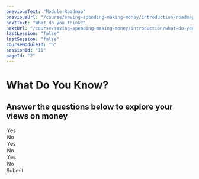 ```yaml
---
previousText: "Module Roadmap"
previousUrl: "/course/saving-spending-making-money/introduction/roadmap"
nextText: "What do you think?"
nextUrl: "/course/saving-spending-making-money/introduction/what-do-you-think"
lastLession: "false"
lastSession: "false"
courseModuleId: "5"
sessionId: "11"
pageId: "2"
---
```



# What Do You Know?

## Answer the questions below to explore your views on money
<sparkle-quiz question-text="What are your thoughts about the importance saving money for the future?" type="TEXT" question-id="201"></sparkle-quiz>

<sparkle-quiz question-text="Is energy important in acquiring more money?" type="MULTIPLE-CHOICE" question-id="202">
<div slot="options">
<option>Yes</option>
<option>No</option>   
</div>
</sparkle-quiz>
<sparkle-quiz question-text="Is saving important in having large sums of money one day?" type="MULTIPLE-CHOICE" question-id="203">
<div slot="options">
<option>Yes</option>
<option>No</option>   
</div>
</sparkle-quiz>
<sparkle-quiz question-text="Is it important to keep company with people who have a good attitude toward saving?" type="MULTIPLE-CHOICE" question-id="204">
<div slot="options">
<option>Yes</option>
<option>No</option>   
</div>
</sparkle-quiz>
<sparkle-button primary round>Submit</sparkle-button>
